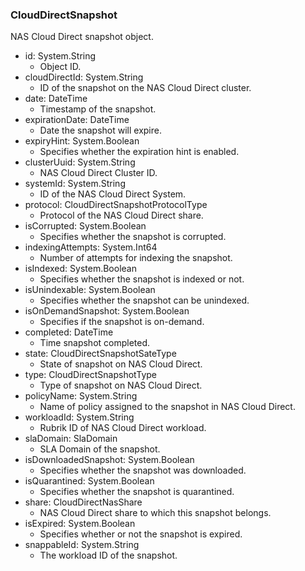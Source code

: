 ### CloudDirectSnapshot
NAS Cloud Direct snapshot object.

- id: System.String
  - Object ID.
- cloudDirectId: System.String
  - ID of the snapshot on the NAS Cloud Direct cluster.
- date: DateTime
  - Timestamp of the snapshot.
- expirationDate: DateTime
  - Date the snapshot will expire.
- expiryHint: System.Boolean
  - Specifies whether the expiration hint is enabled.
- clusterUuid: System.String
  - NAS Cloud Direct Cluster ID.
- systemId: System.String
  - ID of the NAS Cloud Direct System.
- protocol: CloudDirectSnapshotProtocolType
  - Protocol of the NAS Cloud Direct share.
- isCorrupted: System.Boolean
  - Specifies whether the snapshot is corrupted.
- indexingAttempts: System.Int64
  - Number of attempts for indexing the snapshot.
- isIndexed: System.Boolean
  - Specifies whether the snapshot is indexed or not.
- isUnindexable: System.Boolean
  - Specifies whether the snapshot can be unindexed.
- isOnDemandSnapshot: System.Boolean
  - Specifies if the snapshot is on-demand.
- completed: DateTime
  - Time snapshot completed.
- state: CloudDirectSnapshotSateType
  - State of snapshot on NAS Cloud Direct.
- type: CloudDirectSnapshotType
  - Type of snapshot on NAS Cloud Direct.
- policyName: System.String
  - Name of policy assigned to the snapshot in NAS Cloud Direct.
- workloadId: System.String
  - Rubrik ID of NAS Cloud Direct workload.
- slaDomain: SlaDomain
  - SLA Domain of the snapshot.
- isDownloadedSnapshot: System.Boolean
  - Specifies whether the snapshot was downloaded.
- isQuarantined: System.Boolean
  - Specifies whether the snapshot is quarantined.
- share: CloudDirectNasShare
  - NAS Cloud Direct share to which this snapshot belongs.
- isExpired: System.Boolean
  - Specifies whether or not the snapshot is expired.
- snappableId: System.String
  - The workload ID of the snapshot.
